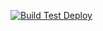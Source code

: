 [![Build Test Deploy](https://github.com/vladimirmitrev/student-registry/actions/workflows/pipeline.yml/badge.svg?branch=main)](https://github.com/vladimirmitrev/student-registry/actions/workflows/pipeline.yml)
